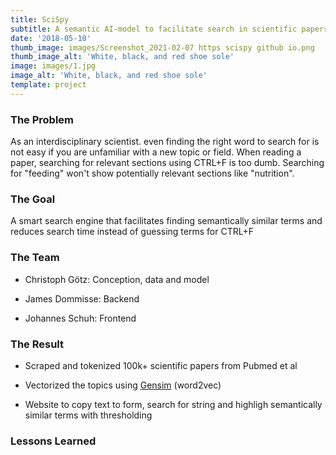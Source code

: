 ```yaml
---
title: SciSpy
subtitle: A semantic AI-model to facilitate search in scientific papers
date: '2018-05-10'
thumb_image: images/Screenshot_2021-02-07 https scispy github io.png
thumb_image_alt: 'White, black, and red shoe sole'
image: images/1.jpg
image_alt: 'White, black, and red shoe sole'
template: project
---
```

### The Problem

As an interdisciplinary scientist. even finding the right word to search for is not easy if you are unfamiliar with a new topic or field. When reading a paper, searching for relevant sections using CTRL+F is too dumb. Searching for "feeding" won't show potentially relevant sections like "nutrition".

### The Goal

A smart search engine that facilitates finding semantically similar terms and reduces search time instead of guessing terms for CTRL+F

### The Team

*   Christoph Götz: Conception, data and model

*   James Dommisse: Backend

*   Johannes Schuh: Frontend

### The Result

*   Scraped and tokenized 100k+ scientific papers from Pubmed et al

*   Vectorized the topics using [Gensim](https://radimrehurek.com/gensim/) (word2vec)

*   Website to copy text to form, search for string and highligh semantically similar terms with thresholding

### Lessons Learned

###

####
